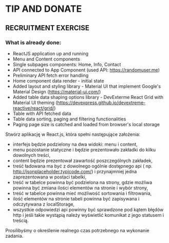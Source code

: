 # TIP AND DONATE
## RECRUITMENT EXERCISE

### What is already done:
   - ReactJS application up and running
   - Menu and Content components
   - Single subpages components: Home, Info, Contact
   - API connected to App Component (used API: https://randomuser.me)
   - Preliminary API fetch error handling
   - Home component data render - initial state
   - Added layout and styling library - Material UI that implement Google's Material Design (https://material-ui.com/)
   - Added table data shaping options library - DevExterme React Grid with Material UI theming (https://devexpress.github.io/devextreme-reactive/react/grid/)
   - Table with API fetched data
   - Table data sorting, paging and filtering functionalities
   - Paging page size is catched and loaded from browser's local storage

Stwórz aplikację w React.js, która spełni następujące założenia:
- interfejs będzie podzielony na dwa widoki: menu i content,
- menu pozostanie statyczne i będzie prezentowało zakładki do kilku dowolnych treści,
- content będzie prezentował zawartość poszczególnych zakładek,
- treść ładowana ma być z dowolnego ogólnie dostępnego api ( np. http://jsonplaceholder.typicode.com/) i przynajmniej jedna zaprezentowana w postaci tabelki,
- treść w tabelce powinna być podzielona na strony, gdzie możliwa powinna być zmiana ilości elementów na stronie i wybór strony,
- treść w tabelce powinna mieć możliwość sortowania i filtrowania,
- ilość elementów na stronie tabeli powinna być zapisywana i odczytywana z localStorage,
- wszystkie odpowiedzi api powinny być sprawdzone pod kątem błędów http i jeśli takie wystąpią należy wyświetlić komunikat z jego statusem i treścią.

Prosilibyśmy o określenie realnego czas potrzebnego na wykonanie zadania.